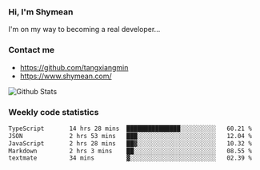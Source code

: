 ### Hi, I'm Shymean

I'm on my way to becoming a real developer...

### Contact me

- <https://github.com/tangxiangmin>
- <https://www.shymean.com/>

![Github Stats](https://github-readme-stats.vercel.app/api?username=tangxiangmin&show_icons=true&theme=dark)


###  Weekly code statistics

<!--START_SECTION:waka-->

```txt
TypeScript       14 hrs 28 mins  ███████████████░░░░░░░░░░   60.21 %
JSON             2 hrs 53 mins   ███░░░░░░░░░░░░░░░░░░░░░░   12.04 %
JavaScript       2 hrs 28 mins   ██▓░░░░░░░░░░░░░░░░░░░░░░   10.32 %
Markdown         2 hrs 3 mins    ██░░░░░░░░░░░░░░░░░░░░░░░   08.55 %
textmate         34 mins         ▓░░░░░░░░░░░░░░░░░░░░░░░░   02.39 %
```

<!--END_SECTION:waka-->